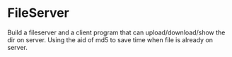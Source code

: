 FileServer
==========

Build a fileserver and a client program that can upload/download/show the dir on server. Using the aid of md5 to save time when file is already on server.
